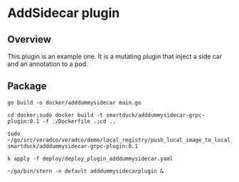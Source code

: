 # AddSidecar plugin

## Overview

This plugin is an example one. It is a mutating plugin that inject a side car and an annotation to a pod.

## Package

```
go build -o docker/adddummysidecar main.go

cd docker;sudo docker build -t smartduck/adddummysidecar-grpc-plugin:0.1 -f ./Dockerfile .;cd ..

sudo ~/go/src/veradco/veradco/demo/local_registry/push_local_image_to_local_registry.sh smartduck/adddummysidecar-grpc-plugin:0.1

k apply -f deploy/deploy_plugin_adddummysidecar.yaml

~/go/bin/stern -n default adddummysidecarplugin &
```